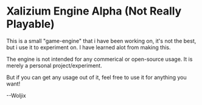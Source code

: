 # Xalizium Engine Alpha (Not Really Playable)


This is a small "game-engine" that i have been working on, it's not the best, but i use it to experiment on. I have learned alot from making this. 

The engine is not intended for any commerical or open-source usage. It is merely a personal project/experiment.

But if you can get any usage out of it, feel free to use it for anything you want!

--Woljix
